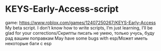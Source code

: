 # KEYS-Early-Access-script
game: https://www.roblox.com/games/12407250267/KEYS-Early-Access
My beta script. I don’t know how to write scripts, I’m just learning, I’ll be glad for your corrections/Скрипты писать не умею, только учусь, буду рад вашим поправкам
May have some bugs with esp/Может иметь некоторые баги с esp
